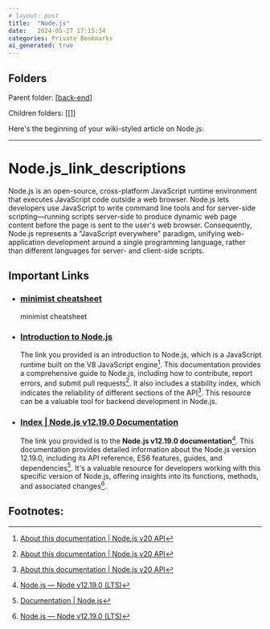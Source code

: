 ```yaml
---
# layout: post
title:  "Node.js"
date:   2024-05-27 17:15:34
categories: Private Bookmarks
ai_generated: true
---
```



## Folders
Parent folder: [[back-end]]

Children folders: [[]]

Here's the beginning of your wiki-styled article on Node.js:

---

# Node.js_link_descriptions

Node.js is an open-source, cross-platform JavaScript runtime environment that executes JavaScript code outside a web browser. Node.js lets developers use JavaScript to write command line tools and for server-side scripting—running scripts server-side to produce dynamic web page content before the page is sent to the user's web browser. Consequently, Node.js represents a "JavaScript everywhere" paradigm, unifying web-application development around a single programming language, rather than different languages for server- and client-side scripts.

## Important Links

- ### [minimist cheatsheet](https://devhints.io/minimist)

	minimist cheatsheet

	[^1-1]: [minimist - npm](https://www.npmjs.com/package/minimist)

	[^1-2]: [minimist cheatsheet - W3cubDocs](https://docs.w3cub.com/cheatsheets/minimist.html)

	[^1-3]: [How to print usage help using minimist? - Stack Overflow](https://stackoverflow.com/questions/57695080/how-to-print-usage-help-using-minimist)

- ### [Introduction to Node.js](https://nodejs.dev/learn)

	The link you provided is an introduction to Node.js, which is a JavaScript runtime built on the V8 JavaScript engine[^2-1]. This documentation provides a comprehensive guide to Node.js, including how to contribute, report errors, and submit pull requests[^2-1]. It also includes a stability index, which indicates the reliability of different sections of the API[^2-1]. This resource can be a valuable tool for backend development in Node.js.

	[^2-1]: [About this documentation | Node.js v20 API](https://nodejs.dev/pt/api/v20/documentation/)

- ### [Index | Node.js v12.19.0 Documentation](https://nodejs.org/docs/latest-v12.x/api/index.html)

	The link you provided is to the **Node.js v12.19.0 documentation**[^3-1]. This documentation provides detailed information about the Node.js version 12.19.0, including its API reference, ES6 features, guides, and dependencies[^3-2]. It's a valuable resource for developers working with this specific version of Node.js, offering insights into its functions, methods, and associated changes[^3-1].

	[^3-1]: [Node.js — Node v12.19.0 (LTS)](https://nodejs.org/en/blog/release/v12.19.0)

	[^3-2]: [Documentation | Node.js](https://nodejs.org/en/docs)

## Footnotes:


[//begin]: # "Autogenerated link references for markdown compatibility"
[back-end]: back-end.md "Back end"
[//end]: # "Autogenerated link references"